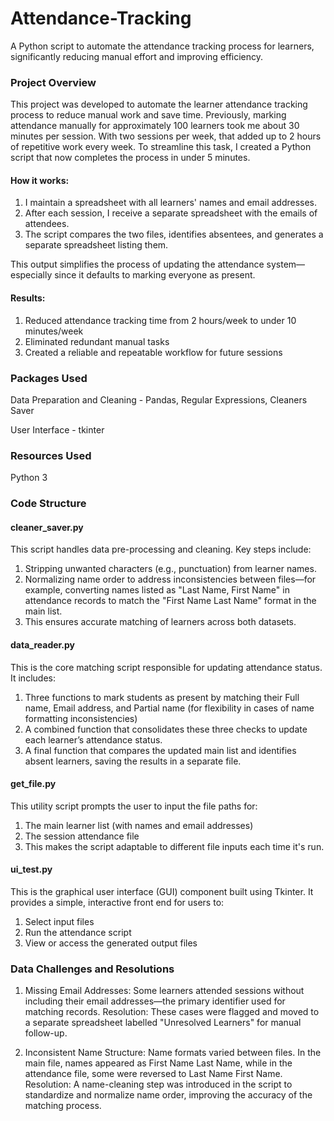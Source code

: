 # Attendance-Tracking
A Python script to automate the attendance tracking process for learners, significantly reducing manual effort and improving efficiency.

### Project Overview
This project was developed to automate the learner attendance tracking process to reduce manual work and save time. Previously, marking attendance manually for approximately 100 learners took me about 30 minutes per session. With two sessions per week, that added up to 2 hours of repetitive work every week. To streamline this task, I created a Python script that now completes the process in under 5 minutes.

#### How it works:
1. I maintain a spreadsheet with all learners' names and email addresses.
2. After each session, I receive a separate spreadsheet with the emails of attendees.
3. The script compares the two files, identifies absentees, and generates a separate spreadsheet listing them.

This output simplifies the process of updating the attendance system—especially since it defaults to marking everyone as present.

#### Results:
1. Reduced attendance tracking time from 2 hours/week to under 10 minutes/week
2. Eliminated redundant manual tasks
3. Created a reliable and repeatable workflow for future sessions

### Packages Used
Data Preparation and Cleaning - Pandas, Regular Expressions, Cleaners Saver

User Interface - tkinter

### Resources Used
Python 3

### Code Structure
#### cleaner_saver.py
This script handles data pre-processing and cleaning. Key steps include:

1. Stripping unwanted characters (e.g., punctuation) from learner names.
2. Normalizing name order to address inconsistencies between files—for example, converting names listed as "Last Name, First Name" in attendance records to match the "First Name Last Name" format in the main list.
3. This ensures accurate matching of learners across both datasets.

#### data_reader.py
This is the core matching script responsible for updating attendance status. It includes:

1. Three functions to mark students as present by matching their Full name, Email address, and Partial name (for flexibility in cases of name formatting inconsistencies)
2. A combined function that consolidates these three checks to update each learner’s attendance status.
3. A final function that compares the updated main list and identifies absent learners, saving the results in a separate file.

#### get_file.py
This utility script prompts the user to input the file paths for:

1. The main learner list (with names and email addresses)
2. The session attendance file
3. This makes the script adaptable to different file inputs each time it's run.

#### ui_test.py
This is the graphical user interface (GUI) component built using Tkinter. It provides a simple, interactive front end for users to:

1. Select input files
2. Run the attendance script
3. View or access the generated output files

### Data Challenges and Resolutions
1. Missing Email Addresses:
Some learners attended sessions without including their email addresses—the primary identifier used for matching records.
Resolution: These cases were flagged and moved to a separate spreadsheet labelled "Unresolved Learners" for manual follow-up.

2. Inconsistent Name Structure:
Name formats varied between files. In the main file, names appeared as First Name Last Name, while in the attendance file, some were reversed to Last Name First Name.
Resolution: A name-cleaning step was introduced in the script to standardize and normalize name order, improving the accuracy of the matching process.

